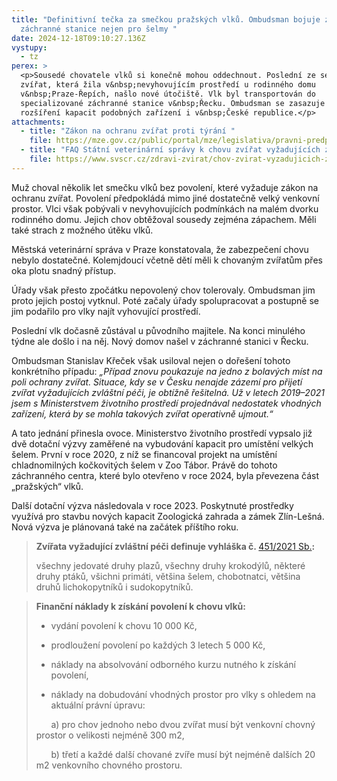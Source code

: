```yaml
---
title: "Definitivní tečka za smečkou pražských vlků. Ombudsman bojuje za
  záchranné stanice nejen pro šelmy "
date: 2024-12-18T09:10:27.136Z
vystupy:
  - tz
perex: >
  <p>Sousedé chovatele vlků si konečně mohou oddechnout. Poslední ze sedmi
  zvířat, která žila v&nbsp;nevyhovujícím prostředí u rodinného domu
  v&nbsp;Praze-Řepích, našlo nové útočiště. Vlk byl transportován do
  specializované záchranné stanice v&nbsp;Řecku. Ombudsman se zasazuje o
  rozšíření kapacit podobných zařízení i v&nbsp;České republice.</p>
attachments:
  - title: "Zákon na ochranu zvířat proti týrání "
    file: https://mze.gov.cz/public/portal/mze/legislativa/pravni-predpisy-mze/uplna-zneni/zakon-1992-246-ochrana-zvirat-puvodni
  - title: "FAQ Státní veterinární správy k chovu zvířat vyžadujících zvláštní péči "
    file: https://www.svscr.cz/zdravi-zvirat/chov-zvirat-vyzadujicich-zvlastni-peci/
---
```

<p>Muž choval několik let smečku vlků bez povolení, které vyžaduje zákon na ochranu zvířat. Povolení předpokládá mimo jiné dostatečně velký venkovní prostor. Vlci však pobývali v nevyhovujících podmínkách na malém dvorku rodinného domu. Jejich chov obtěžoval sousedy zejména zápachem. Měli také strach z&nbsp;možného útěku vlků.</p>

<p>Městská veterinární správa v Praze konstatovala, že zabezpečení chovu nebylo dostatečné. Kolemjdoucí včetně dětí měli k chovaným zvířatům přes oka plotu snadný přístup.</p>

<p>Úřady však přesto zpočátku nepovolený chov tolerovaly. Ombudsman jim proto jejich postoj vytknul. Poté začaly úřady spolupracovat a postupně se jim podařilo pro vlky najít vyhovující prostředí.</p>

<p>Poslední vlk dočasně zůstával u původního majitele. Na konci minulého týdne ale došlo i na něj. Nový domov našel v záchranné stanici v&nbsp;Řecku.</p>

<p>Ombudsman Stanislav Křeček však usiloval nejen o dořešení tohoto konkrétního případu: <em>&bdquo;Případ znovu poukazuje na jedno z bolavých míst na poli ochrany zvířat. Situace, kdy se v Česku nenajde zázemí pro přijetí zvířat vyžadujících zvláštní péči, je obtížně řešitelná. Už v&nbsp;letech 2019&ndash;2021 jsem s Ministerstvem životního prostředí projednával nedostatek vhodných zařízení, která by se mohla takových zvířat operativně ujmout.&ldquo; </em></p>

<p>A tato jednání přinesla ovoce. Ministerstvo životního prostředí vypsalo již dvě dotační výzvy zaměřené na vybudování kapacit pro umístění velkých šelem. První v roce 2020, z níž se financoval projekt na umístění chladnomilných kočkovitých šelem v Zoo Tábor. Právě do tohoto záchranného centra, které bylo otevřeno v&nbsp;roce 2024, byla převezena část &bdquo;pražských&ldquo; vlků.</p>

<p>Další dotační výzva následovala v&nbsp;roce 2023. Poskytnuté prostředky využívá pro stavbu nových kapacit Zoologická zahrada a zámek Zlín-Lešná. Nová výzva je plánovaná také na začátek příštího roku.</p>

<blockquote>
<p><strong>Zvířata vyžadující zvláštní péči definuje vyhláška č.&nbsp;</strong><a href="https://eagri.cz/public/portal/mze/legislativa/pravni-predpisy-mze/uplna-zneni/vyhlaska-2021-451">451/2021 Sb.</a><strong>:</strong></p>

<p>všechny jedovaté druhy plazů, všechny druhy krokodýlů, některé druhy ptáků, všichni primáti, většina šelem, chobotnatci, většina druhů lichokopytníků i sudokopytníků.</p>
</blockquote>

<blockquote>
<p><strong>Finanční náklady k získání povolení k&nbsp;chovu vlků:</strong></p>

<ul>
	<li>
	<p>vydání povolení k chovu 10 000 Kč,</p>
	</li>
	<li>
	<p>prodloužení povolení po každých 3 letech 5 000 Kč,</p>
	</li>
	<li>
	<p>náklady na absolvování odborného kurzu nutného k získání povolení,</p>
	</li>
	<li>
	<p>náklady na dobudování vhodných prostor pro vlky s ohledem na aktuální právní úpravu:</p>
	</li>
</ul>

<p>&nbsp;&nbsp;&nbsp;&nbsp;&nbsp; a) pro chov jednoho nebo dvou zvířat musí být venkovní chovný prostor o velikosti nejméně 300 m2, &nbsp;&nbsp;&nbsp;&nbsp;&nbsp;</p>

<p>&nbsp;&nbsp;&nbsp;&nbsp;&nbsp; b) třetí a každé další chované zvíře musí být nejméně dalších 20 m2 venkovního chovného prostoru.</p>
</blockquote>

<p>&nbsp;</p>
